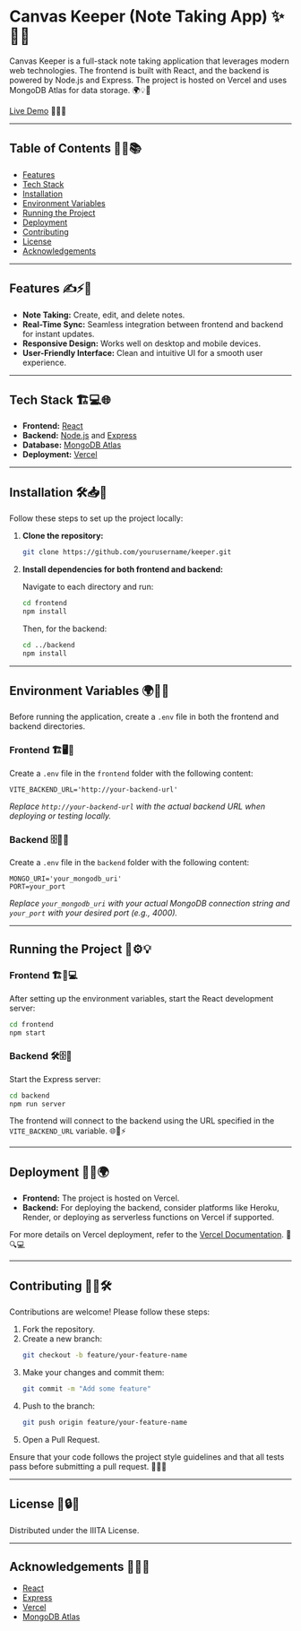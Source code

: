 # Canvas Keeper (Note Taking App) ✨📝🚀

Canvas Keeper is a full-stack note taking application that leverages modern web technologies. The frontend is built with React, and the backend is powered by Node.js and Express. The project is hosted on Vercel and uses MongoDB Atlas for data storage. 🌍💡🔧

[Live Demo](https://keeper-frontend-mocha.vercel.app/) 🎯🔗✨

---

## Table of Contents 📜📌📚

- [Features](#features)
- [Tech Stack](#tech-stack)
- [Installation](#installation)
- [Environment Variables](#environment-variables)
- [Running the Project](#running-the-project)
- [Deployment](#deployment)
- [Contributing](#contributing)
- [License](#license)
- [Acknowledgements](#acknowledgements)

---

## Features ✍️⚡📱

- **Note Taking:** Create, edit, and delete notes.
- **Real-Time Sync:** Seamless integration between frontend and backend for instant updates.
- **Responsive Design:** Works well on desktop and mobile devices.
- **User-Friendly Interface:** Clean and intuitive UI for a smooth user experience.

---

## Tech Stack 🏗️💻🌐

- **Frontend:** [React](https://reactjs.org/)
- **Backend:** [Node.js](https://nodejs.org/) and [Express](https://expressjs.com/)
- **Database:** [MongoDB Atlas](https://www.mongodb.com/cloud/atlas)
- **Deployment:** [Vercel](https://vercel.com/docs)

---

## Installation 🛠️📥🔽

Follow these steps to set up the project locally:

1. **Clone the repository:**

   ```bash
   git clone https://github.com/yourusername/keeper.git
   ```

2. **Install dependencies for both frontend and backend:**

   Navigate to each directory and run:

   ```bash
   cd frontend
   npm install
   ```

   Then, for the backend:

   ```bash
   cd ../backend
   npm install
   ```

---

## Environment Variables 🌍🔑📝

Before running the application, create a `.env` file in both the frontend and backend directories.

### Frontend 🏗️🖥️🔗

Create a `.env` file in the `frontend` folder with the following content:

```env
VITE_BACKEND_URL='http://your-backend-url'
```

*Replace `http://your-backend-url` with the actual backend URL when deploying or testing locally.*

### Backend 🗄️🔧📡

Create a `.env` file in the `backend` folder with the following content:

```env
MONGO_URI='your_mongodb_uri'
PORT=your_port
```

*Replace `your_mongodb_uri` with your actual MongoDB connection string and `your_port` with your desired port (e.g., 4000).*

---

## Running the Project 🚀⚙️💡

### Frontend 🏗️📲💻

After setting up the environment variables, start the React development server:

```bash
cd frontend
npm start
```

### Backend 🛠️🗄️🚀

Start the Express server:

```bash
cd backend
npm run server
```

The frontend will connect to the backend using the URL specified in the `VITE_BACKEND_URL` variable. 🌐🔗⚡

---

## Deployment 🚀📡🌍

- **Frontend:** The project is hosted on Vercel.
- **Backend:** For deploying the backend, consider platforms like Heroku, Render, or deploying as serverless functions on Vercel if supported.

For more details on Vercel deployment, refer to the [Vercel Documentation](https://vercel.com/docs). 📘🔍💻

---

## Contributing 🤝✨🛠️

Contributions are welcome! Please follow these steps:

1. Fork the repository.
2. Create a new branch:
   ```bash
   git checkout -b feature/your-feature-name
   ```
3. Make your changes and commit them:
   ```bash
   git commit -m "Add some feature"
   ```
4. Push to the branch:
   ```bash
   git push origin feature/your-feature-name
   ```
5. Open a Pull Request.

Ensure that your code follows the project style guidelines and that all tests pass before submitting a pull request. 🚦✅📌

---

## License 📜🔒📝

Distributed under the IIITA License.

---

## Acknowledgements 🙌🎉💡

- [React](https://reactjs.org/)
- [Express](https://expressjs.com/)
- [Vercel](https://vercel.com/docs)
- [MongoDB Atlas](https://www.mongodb.com/cloud/atlas)

